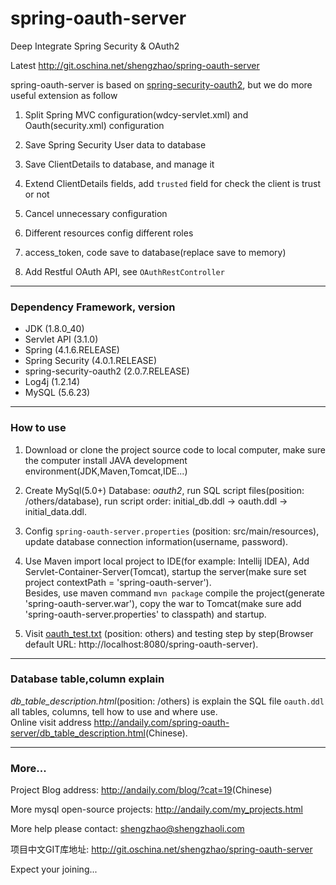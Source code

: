 # spring-oauth-server
Deep Integrate Spring Security &amp; OAuth2

<p>
    Latest <a href="http://git.oschina.net/shengzhao/spring-oauth-server">http://git.oschina.net/shengzhao/spring-oauth-server</a>
</p>

<p>
    spring-oauth-server is based on
    <a href="https://github.com/spring-projects/spring-security-oauth/tree/master/spring-security-oauth2">spring-security-oauth2</a>,
    but we do more useful extension as follow
</p>
<ol>
    <li><p>Split Spring MVC configuration(wdcy-servlet.xml) and Oauth(security.xml) configuration</p></li>
    <li><p>Save Spring Security User data to database</p></li>
    <li><p>Save ClientDetails to database, and manage it</p></li>
    <li><p>Extend ClientDetails fields, add <code>trusted</code> field for check the client is trust or not</p></li>
    <li><p>Cancel unnecessary configuration</p></li>
    <li><p>Different resources config different roles</p></li>
    <li><p>access_token, code save to database(replace save to memory)</p></li>
    <li><p>Add Restful OAuth API, see <code>OAuthRestController</code></p></li>
</ol>

<hr/>

<div>
    <h3>Dependency Framework, version</h3>
    <ul>
        <li>JDK (1.8.0_40)</li>
        <li>Servlet API (3.1.0)</li>
        <li>Spring (4.1.6.RELEASE)</li>
        <li>Spring Security (4.0.1.RELEASE)</li>
        <li>spring-security-oauth2 (2.0.7.RELEASE)</li>
        <li>Log4j (1.2.14)</li>
        <li>MySQL (5.6.23)</li>
    </ul>
</div>

<hr/>

<div>
    <h3>How to use</h3>
    <ol>
        <li><p>
            Download or clone the project source code to local computer,
            make sure the computer install JAVA development environment(JDK,Maven,Tomcat,IDE...)
        </p></li>
        <li><p>
            Create MySql(5.0+) Database: <em>oauth2</em>, run SQL script files(position: /others/database),
            run script order: initial_db.ddl -> oauth.ddl -> initial_data.ddl.
        </p></li>
        <li><p>
            Config <code>spring-oauth-server.properties</code> (position: src/main/resources), update database
            connection information(username, password).
        </p></li>
        <li><p>
            Use Maven import local project to IDE(for example: Intellij IDEA), Add Servlet-Container-Server(Tomcat),
            startup the server(make sure set project contextPath = 'spring-oauth-server').
            <br/>
            Besides, use maven command <code>mvn package</code> compile the project(generate 'spring-oauth-server.war'),
            copy the war to Tomcat(make sure add 'spring-oauth-server.properties' to classpath) and startup.
        </p></li>
        <li><p>
            Visit <a href="https://github.com/monkeyk/spring-oauth-server/blob/master/others/oauth_test.txt">oauth_test.txt</a> (position: others)
            and testing step by step(Browser default URL: http://localhost:8080/spring-oauth-server).
        </p></li>
    </ol>
</div>

<hr/>

<div>
    <h3>Database table,column explain</h3>
    <p>
        <em>db_table_description.html</em>(position: /others) is explain the SQL file <code>oauth.ddl</code> all tables, columns,
        tell how to use and where use.
        <br/>
        Online visit address
        <a href="http://andaily.com/spring-oauth-server/db_table_description.html">http://andaily.com/spring-oauth-server/db_table_description.html</a>(Chinese).
    </p>
</div>


<hr/>
<div>
    <h3>More...</h3>
    <p>Project Blog address: <a href="http://andaily.com/blog/?cat=19">http://andaily.com/blog/?cat=19</a>(Chinese)</p>
    <p>More mysql open-source projects: <a href="http://andaily.com/my_projects.html">http://andaily.com/my_projects.html</a></p>
    <p>More help please contact: <a href="mailto:shengzhao@shengzhaoli.com">shengzhao@shengzhaoli.com</a></p>
    <p>项目中文GIT库地址: <a href="http://git.oschina.net/shengzhao/spring-oauth-server">http://git.oschina.net/shengzhao/spring-oauth-server</a></p>
    <p>Expect your joining...</p>
</div>
